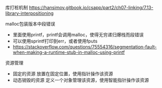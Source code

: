 

库打桩机制 https://hansimov.gitbook.io/csapp/part2/ch07-linking/7.13-library-interpositioning

malloc包装版本中段错误
- 里面使用printf，printf会调用malloc，使得无穷递归爆栈而段错误
- 可以使用sprintf打印到err，或者使用fputs
- https://stackoverflow.com/questions/75554316/segmentation-fault-when-making-a-runtime-stub-in-malloc-using-printf

资源管理
- 固定的资源 放置在固定位置，使用指针操作该资源
- 动态销毁的资源 定义一个对象管理该资源，使用智能指针操作该资源

